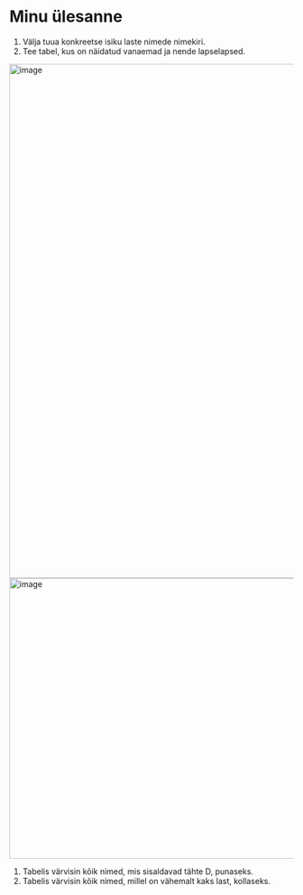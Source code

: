 # Minu ülesanne
1. Välja tuua konkreetse isiku laste nimede nimekiri.
2. Tee tabel, kus on näidatud vanaemad ja nende lapselapsed.

<img width="754" height="911" alt="image" src="https://github.com/user-attachments/assets/e501e502-4ca1-4183-b402-8a11f3829b95" />

<img width="672" height="497" alt="image" src="https://github.com/user-attachments/assets/68a0c1c9-523b-4360-86e7-27d28688d7e6" />

1. Tabelis värvisin kõik nimed, mis sisaldavad tähte D, punaseks.
2. Tabelis värvisin kõik nimed, millel on vähemalt kaks last, kollaseks. 
